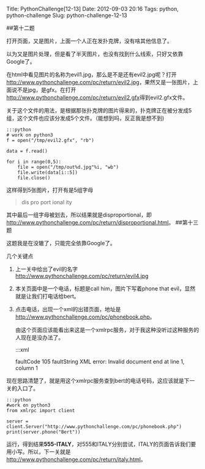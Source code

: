 Title: PythonChallenge[12-13]
Date: 2012-09-03 20:16
Tags: python, python-challenge
Slug: python-challenge-12-13

##第十二题

打开页面，又是图片，上面一个人正在发扑克牌，没有啥其他信息了。

以为又是图片处理，但是看了半天图片，也没有找到什么线索，只好又依靠Google了。

在html中看见图片的名称为evil1.jpg，那么是不是还有evil2.jpg呢？打开<http://www.pythonchallenge.com/pc/return/evil2.jpg>，果然又是一张图片，上面说不是jpg，是gfx。在打开<http://www.pythonchallenge.com/pc/return/evil2.gfx>得到evil2.gfx文件。

关于这个文件的用法，是根据那张扑克牌的图片得来的，扑克牌正在被分发成5组，这个文件也应该分发成5个文件。（能想到吗，反正我是想不到)

    :::python
    # work on python3
    f = open("/tmp/evil2.gfx", "rb")

    data = f.read()

    for i in range(0,5):
        file = open("/tmp/out%d.jpg"%i, "wb")
        file.write(data[i::5])
        file.close()

这样得到5张图片，打开有是5组字母
> dis pro port ional ity

其中最后一组字母被划去，所以结果就是disproportional，即<http://www.pythonchallenge.com/pc/return/disproportional.html>。
##第十三题

这题我是在没辙了，只能完全依靠Google了。

几个关键点
1. 上一关中给出了evil的名字<http://www.pythonchallenge.com/pc/return/evil4.jpg>
2. 本关页面中是一个电话，标题是call him，图片下写着phone that evil，显然就是让我们打电话给bert。
3. 点击电话，出现一个xml的出错页面，地址是<http://www.pythonchallenge.com/pc/phonebook.php>。

    由这个页面应该能看出来这是一个xmlrpc服务，对于我这种没听过这种服务的人现在是没办法了。

    :::xml
    <?xml version="1.0"?>
    <methodResponse>
    <fault>
    <value>
    <struct><member><name>faultCode</name>
    <value><int>105</int></value>
    </member>
    <member>
    <name>faultString</name>
    <value><string>XML error: Invalid document end at line 1, column 1</string></value>
    </member>
    </struct>
    </value>
    </fault>
    </methodResponse>


现在思路清楚了，就是用这个xmlrpc服务查到bert的电话号码，这应该就是下一关的入口了。

    :::python
    #work on python3
    from xmlrpc import client

    server = client.Server("http://www.pythonchallenge.com/pc/phonebook.php")
    print(server.phone("Bert"))

运行，得到结果**555-ITALY**，对555和ITALY分别尝试，ITALY的页面告诉我们要用小写。所以，下一关就是<http://www.pythonchallenge.com/pc/return/italy.html>。
